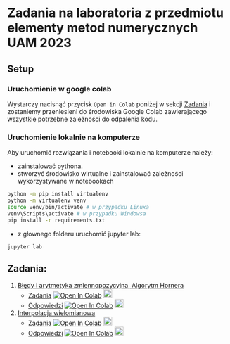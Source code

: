 # Zadania na laboratoria z przedmiotu elementy metod numerycznych UAM 2023

## Setup

### Uruchomienie w google colab
Wystarczy nacisnąć przycisk `Open in Colab` poniżej w sekcji [Zadania](#zadania) i zostaniemy przeniesieni do środowiska Google Colab zawierającego wszystkie potrzebne zależności do odpalenia kodu.

### Uruchomienie lokalnie na komputerze
Aby uruchomić rozwiązania i notebooki lokalnie na komputerze należy:
* zainstalować pythona.
* stworzyć środowisko wirtualne i zainstalować zależności wykorzystywane w notebookach

```bash
python -m pip install virtualenv
python -m virtualenv venv
source venv/bin/activate # w przypadku Linuxa
venv\Scripts\activate # w przypadku Windowsa
pip install -r requirements.txt
```
* z głownego folderu uruchomić jupyter lab:
```bash
jupyter lab
``` 

## Zadania:
1. [Błędy i arytmetyka zmiennopozycyjna, Algorytm Hornera](https://github.com/KsawerySmoczynski/elementy-metod-numerycznych/tree/master/Lab1)
    * [Zadania](https://github.com/KsawerySmoczynski/elementy-metod-numerycznych/blob/master/Lab1/zmlab1_zadania.ipynb) <a target="_blank" href="https://colab.research.google.com/github/KsawerySmoczynski/elementy-metod-numerycznych/blob/master/Lab1/zmlab1_zadania.ipynb">
  <img src="https://colab.research.google.com/assets/colab-badge.svg" alt="Open In Colab"/></a> <a href="https://github.com/KsawerySmoczynski/elementy-metod-numerycznych/blob/master/Lab1/zmlab1_zadania.pdf"> <img src="https://upload.wikimedia.org/wikipedia/commons/thumb/4/42/Adobe_Acrobat_DC_logo_2020.svg/640px-Adobe_Acrobat_DC_logo_2020.svg.png" width=20 /> </a>
    * [Odpowiedzi](https://github.com/KsawerySmoczynski/elementy-metod-numerycznych/blob/master/Lab1/zmlab1_zadania_i_odpowiedzi.ipynb) <a target="_blank" href="https://colab.research.google.com/github/KsawerySmoczynski/elementy-metod-numerycznych/blob/master/Lab1/zmlab1_zadania_i_odpowiedzi.ipynb">
  <img src="https://colab.research.google.com/assets/colab-badge.svg" alt="Open In Colab"/></a> <a href="https://github.com/KsawerySmoczynski/elementy-metod-numerycznych/blob/master/Lab1/zmlab1_zadania_i_odpowiedzi.pdf"> <img src="https://upload.wikimedia.org/wikipedia/commons/thumb/4/42/Adobe_Acrobat_DC_logo_2020.svg/640px-Adobe_Acrobat_DC_logo_2020.svg.png" width=20 /> </a>
2. [Interpolacja wielomianowa](https://github.com/KsawerySmoczynski/elementy-metod-numerycznych/tree/master/Lab2)
    * [Zadania](https://github.com/KsawerySmoczynski/elementy-metod-numerycznych/blob/master/Lab2/zmlab2_zadania.ipynb) <a target="_blank" href="https://colab.research.google.com/github/KsawerySmoczynski/elementy-metod-numerycznych/blob/master/Lab2/zmlab2_zadania.ipynb">
  <img src="https://colab.research.google.com/assets/colab-badge.svg" alt="Open In Colab"/></a> <a href="https://github.com/KsawerySmoczynski/elementy-metod-numerycznych/blob/master/Lab2/zmlab2_zadania.pdf"> <img src="https://upload.wikimedia.org/wikipedia/commons/thumb/4/42/Adobe_Acrobat_DC_logo_2020.svg/640px-Adobe_Acrobat_DC_logo_2020.svg.png" width=20 /> </a>
    * [Odpowiedzi](https://github.com/KsawerySmoczynski/elementy-metod-numerycznych/blob/master/Lab2/zmlab2_zadania_i_odpowiedzi.ipynb) <a target="_blank" href="https://colab.research.google.com/github/KsawerySmoczynski/elementy-metod-numerycznych/blob/master/Lab2/zmlab2_zadania_i_odpowiedzi.ipynb">
  <img src="https://colab.research.google.com/assets/colab-badge.svg" alt="Open In Colab"/></a> <a href="https://github.com/KsawerySmoczynski/elementy-metod-numerycznych/blob/master/Lab2/zmlab2_zadania_i_odpowiedzi.pdf"> <img src="https://upload.wikimedia.org/wikipedia/commons/thumb/4/42/Adobe_Acrobat_DC_logo_2020.svg/640px-Adobe_Acrobat_DC_logo_2020.svg.png" width=20 /> </a>